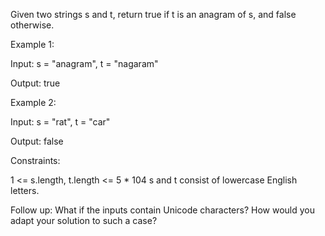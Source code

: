 Given two strings s and t, return true if t is an anagram of s, and false otherwise.



Example 1:

Input: s = "anagram", t = "nagaram"

Output: true

Example 2:

Input: s = "rat", t = "car"

Output: false



Constraints:

1 <= s.length, t.length <= 5 * 104
s and t consist of lowercase English letters.


Follow up: What if the inputs contain Unicode characters? How would you adapt your solution to such a case?
